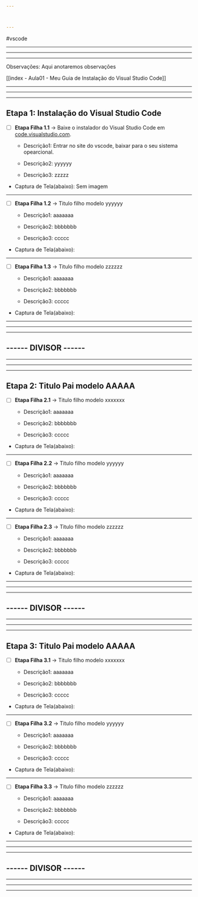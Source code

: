 ```yaml
---



---
```


#vscode

----
---
---

Observações: Aqui anotaremos observações

[[index - Aula01 - Meu Guia de Instalação do Visual Studio Code]]

---
---
---

## Etapa 1: Instalação do Visual Studio Code

- [ ] **Etapa Filha 1.1** -> Baixe o instalador do Visual Studio Code em [code.visualstudio.com](https://code.visualstudio.com/).
      
  - Descrição1: Entrar no site do vscode, baixar para o seu sistema opearcional.
    
  - Descrição2: yyyyyy
    
  - Descrição3: zzzzz
    
    
 - Captura de Tela(abaixo):  Sem imagem
   


---
- [ ] **Etapa Filha 1.2** -> Titulo filho modelo yyyyyy
      
  - Descrição1: aaaaaaa
    
  - Descrição2: bbbbbbb
    
  - Descrição3: ccccc
    
    
 - Captura de Tela(abaixo): 

---

- [ ] **Etapa Filha 1.3** -> Titulo filho modelo zzzzzz
      
  - Descrição1: aaaaaaa
    
  - Descrição2: bbbbbbb
    
  - Descrição3: ccccc
    
    
 - Captura de Tela(abaixo): 

---
---
---
## ------ DIVISOR ------
---
---
---
## Etapa 2: Titulo Pai modelo AAAAA

- [ ] **Etapa Filha 2.1** -> Titulo filho modelo xxxxxxx
      
  - Descrição1: aaaaaaa
    
  - Descrição2: bbbbbbb
    
  - Descrição3: ccccc
    
    
 - Captura de Tela(abaixo): 
   

---
- [ ] **Etapa Filha 2.2** -> Titulo filho modelo yyyyyy
      
  - Descrição1: aaaaaaa
    
  - Descrição2: bbbbbbb
    
  - Descrição3: ccccc
    
    
 - Captura de Tela(abaixo): 

---

- [ ] **Etapa Filha 2.3** -> Titulo filho modelo zzzzzz
      
  - Descrição1: aaaaaaa
    
  - Descrição2: bbbbbbb
    
  - Descrição3: ccccc
    
    
 - Captura de Tela(abaixo): 

---
---
---
## ------ DIVISOR ------
---
---
---
## Etapa 3: Titulo Pai modelo AAAAA

- [ ] **Etapa Filha 3.1** -> Titulo filho modelo xxxxxxx
      
  - Descrição1: aaaaaaa
    
  - Descrição2: bbbbbbb
    
  - Descrição3: ccccc
    
    
 - Captura de Tela(abaixo): 
   

---
- [ ] **Etapa Filha 3.2** -> Titulo filho modelo yyyyyy
      
  - Descrição1: aaaaaaa
    
  - Descrição2: bbbbbbb
    
  - Descrição3: ccccc
    
    
 - Captura de Tela(abaixo): 

---

- [ ] **Etapa Filha 3.3** -> Titulo filho modelo zzzzzz
      
  - Descrição1: aaaaaaa
    
  - Descrição2: bbbbbbb
    
  - Descrição3: ccccc
    
    
 - Captura de Tela(abaixo): 

---
---
---
## ------ DIVISOR ------
---
---
---
